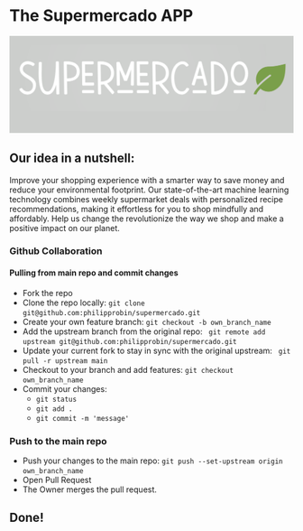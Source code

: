 # The Supermercado APP

![image](images/icon.png)

## Our idea in a nutshell:

Improve your shopping experience with a smarter way to save money 
and reduce your environmental footprint. Our 
state-of-the-art machine learning technology combines weekly supermarket deals with personalized recipe recommendations, making it effortless for you to shop mindfully and affordably. Help us change the 
revolutionize the way we shop and make a positive impact on our planet.

### Github Collaboration
#### Pulling from main repo and commit changes

- Fork the repo
- Clone the repo locally: ``` git clone git@github.com:philipprobin/supermercado.git ```
- Create your own feature branch: ``` git checkout -b own_branch_name ```
- Add the upstream branch from the original repo: ``` git remote add upstream git@github.com:philipprobin/supermercado.git```
- Update your current fork to stay in sync with the original upstream: ``` git pull -r upstream main```
- Checkout to your branch and add features: ``` git checkout own_branch_name ```
- Commit your changes:
  - ``` git status ```
  - ``` git add . ```
  - ``` git commit -m 'message' ```


### Push to the main repo

- Push your changes to the main repo: ``` git push --set-upstream origin own_branch_name ```
- Open Pull Request
- The Owner merges the pull request.

## Done!